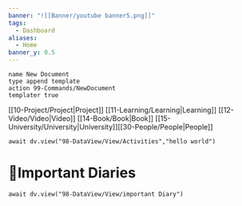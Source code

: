 ```yaml
---
banner: "![[Banner/youtube banner5.png]]"
tags:
  - Dashboard
aliases:
  - Home
banner_y: 0.5
---
```


```button
name New Document
type append template
action 99-Commands/NewDocument
templater true
```


















[[10-Project/Project|Project]] [[11-Learning/Learning|Learning]] [[12-Video/Video|Video]] [[14-Book/Book|Book]] [[15-University/University|University]][[30-People/People|People]]

```dataviewjs
await dv.view("98-DataView/View/Activities","hello world")
```

# 📔Important Diaries
```dataviewjs
await dv.view("98-DataView/View/important Diary")
```